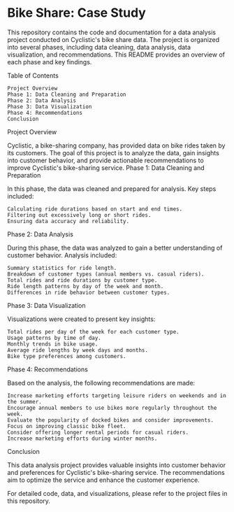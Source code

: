 # Bike Share: Case Study

This repository contains the code and documentation for a data analysis project conducted on Cyclistic's bike share data. The project is organized into several phases,      including data cleaning, data analysis, data visualization, and recommendations. This README provides an overview of each phase and key findings.

Table of Contents

    Project Overview
    Phase 1: Data Cleaning and Preparation
    Phase 2: Data Analysis
    Phase 3: Data Visualization
    Phase 4: Recommendations
    Conclusion

Project Overview

Cyclistic, a bike-sharing company, has provided data on bike rides taken by its customers. The goal of this project is to analyze the data, gain insights into customer behavior, and provide actionable recommendations to improve Cyclistic's bike-sharing service.
Phase 1: Data Cleaning and Preparation

In this phase, the data was cleaned and prepared for analysis. Key steps included:

    Calculating ride durations based on start and end times.
    Filtering out excessively long or short rides.
    Ensuring data accuracy and reliability.

Phase 2: Data Analysis

During this phase, the data was analyzed to gain a better understanding of customer behavior. Analysis included:

    Summary statistics for ride length.
    Breakdown of customer types (annual members vs. casual riders).
    Total rides and ride durations by customer type.
    Ride length patterns by day of the week and month.
    Differences in ride behavior between customer types.

Phase 3: Data Visualization

Visualizations were created to present key insights:

    Total rides per day of the week for each customer type.
    Usage patterns by time of day.
    Monthly trends in bike usage.
    Average ride lengths by week days and months.
    Bike type preferences among customers.

Phase 4: Recommendations

Based on the analysis, the following recommendations are made:

    Increase marketing efforts targeting leisure riders on weekends and in the summer.
    Encourage annual members to use bikes more regularly throughout the week.
    Evaluate the popularity of docked bikes and consider improvements.
    Focus on improving classic bike fleet.
    Consider offering longer rental periods for casual riders.
    Increase marketing efforts during winter months.

Conclusion

This data analysis project provides valuable insights into customer behavior and preferences for Cyclistic's bike-sharing service. The recommendations aim to optimize the service and enhance the customer experience.

For detailed code, data, and visualizations, please refer to the project files in this repository.
